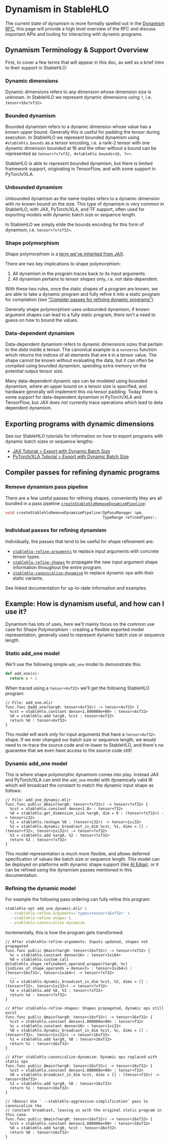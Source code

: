 # Dynamism in StableHLO

The current state of dynamism is more formally spelled out in the
[Dynamism RFC][dynamism-rfc], this page will provide a high level overview of
the RFC and discuss important APIs and tooling for interacting with dynamic
programs.

[dynamism-rfc]:https://github.com/openxla/stablehlo/blob/main/rfcs/20230704-dynamism-101.md

## Dynamism Terminology & Support Overview

First, to cover a few terms that will appear in this doc, as well as a brief
intro to their support in StableHLO:

### Dynamic dimensions

Dynamic dimensions refers to any dimension whose dimension size is unknown.
In StableHLO we represent dynamic dimensions using `?`, i.e. `tensor<16x?xf32>`.

### Bounded dynamism

Bounded dynamism refers to a dynamic dimension whose value has a known upper
bound. Generally this is useful for padding the tensor during execution.
In StableHLO we represent bounded dynamism using `#stablehlo.bounds` as a
tensor encoding, i.e. a rank-2 tensor with one dynamic dimension bounded at 16
and the other without a bound can be represented as
`tensor<?x?xf32, #stablehlo.bounds<16, ?>>`.

StableHLO is able to represent bounded dynamism, but there is limited framework
support, originating in TensorFlow, and with some support in PyTorch/XLA.

### Unbounded dynamism

Unbounded dynamism as the name implies refers to a dynamic dimension with
no known bound on the size. This type of dynamism is very common in StableHLO,
with JAX, PyTorch/XLA, and TF support, often used for exporting models with
dynamic batch size or sequence length.

In StableHLO we simply elide the bounds encoding for this form of dynamism, i.e.
`tensor<?x?xf32>`.


### Shape polymorphism

Shape polymorphism is a [term we've inherited from JAX][shape-poly].

There are two key implications to shape polymorphism:

1. All dynamism in the program traces back to its input arguments.
2. All dynamism pertains to tensor _shapes_ only, i.e. not data-dependent.

With these two rules, once the static shapes of a program are known, we are able
to take a dynamic program and fully refine it into a static program for
compilation (see ["Compiler passes for refining dynamic programs"](#compiler-passes-for-refining-dynamic-programs)).

Generally shape polymorphism uses unbounded dynamism, if known argument shapes
can lead to a fully static program, there isn't a need to guess on how to bound
the values.

### Data-dependent dynamism

Data-dependent dynamism refers to dynamic dimensions sizes that pertain to
the _data_ inside a tensor. The canonical example is a `nonzeros` function which
returns the indices of all elements that are `0` in a tensor value. The shape
cannot be known without evaluating the data, but it can often be compiled using
bounded dynamism, spending extra memory on the potential output tensor size.

Many data-dependent dynamic ops can be modeled using bounded dynamism, where an
upper bound on a tensor size is specified, and hardware generally will implement
this via tensor padding. Today there is some support for data-dependent dynamism
in PyTorch/XLA and TensorFlow, but JAX does not currently trace operations which
lead to data dependent dynamism.

[shape-poly]:https://jax.readthedocs.io/en/latest/export/shape_poly.html

## Exporting programs with dynamic dimensions

See our StableHLO tutorials for information on how to export programs with
dynamic batch sizes or sequence lengths:

- [JAX Tutorial > Export with Dynamic Batch Size][jax-export-dynamic]
- [PyTorch/XLA Tutorial > Export with Dynamic Batch Size][pytorch-export-dynamic]

[jax-export-dynamic]:https://openxla.org/stablehlo/tutorials/jax-export#export_with_dynamic_batch_size
[pytorch-export-dynamic]:https://openxla.org/stablehlo/tutorials/pytorch-export#export_with_dynamic_batch_dimension

## Compiler passes for refining dynamic programs

### Remove dynamism pass pipeline

There are a few useful passes for refining shapes, conveniently they are all
bundled in a pass pipeline [`createStablehloRemoveDynamismPipeline`][remove-dynamism]:

```c++
void createStablehloRemoveDynamismPipeline(OpPassManager &pm,
                                           TypeRange refinedTypes);
```

### Individual passes for refining dynamism

Individually, the passes that tend to be useful for shape refinement are:

- [`stablehlo-refine-arguments`][refine-arguments] to replace input arguments
  with concrete tensor types.
- [`stablehlo-refine-shapes`][refine-shapes] to propagate the new input argument
  shape information throughout the entire program.
- [`stablehlo-canonicalize-dynamism`][canonicalize-dynamism] to replace dynamic
  ops with their static variants.

See linked documentation for up-to-date information and examples.

[remove-dynamism]:https://github.com/openxla/stablehlo/blob/ff13c96e56b73c62dcbb5b34b69f5ece9e71322f/stablehlo/transforms/Passes.h#L134
[canonicalize-dynamism]:https://openxla.org/stablehlo/generated/stablehlo_passes#-stablehlo-canonicalize-dynamism
[refine-arguments]:https://openxla.org/stablehlo/generated/stablehlo_passes#-stablehlo-refine-arguments
[refine-shapes]:https://openxla.org/stablehlo/generated/stablehlo_passes#-stablehlo-refine-shapes

## Example: How is dynamism useful, and how can I use it?

Dynamism has lots of uses, here we'll mainly focus on the common use case for
Shape Polymorphism - creating a flexible exported model representation,
generally used to represent dynamic batch size or sequence length.

### Static add_one model

We'll use the following simple `add_one` model to demonstrate this:

```py
def add_one(x):
  return x + 1
```

When traced using a `tensor<4xf32>` we'll get the following StableHLO program:

```mlir
// File: add_one.mlir
func.func @add_one(%arg0: tensor<4xf32>) -> tensor<4xf32> {
  %cst = stablehlo.constant dense<1.000000e+00> : tensor<4xf32>
  %0 = stablehlo.add %arg0, %cst : tensor<4xf32>
  return %0 : tensor<4xf32>
}
```

This model will work _only_ for input arguments that have a `tensor<4xf32>`
shape. If we ever changed our batch size or sequence length, we would need to
re-trace the source code and re-lower to StableHLO, and there's no guarantee
that we even have access to the source code still!

### Dynamic add_one model

This is where shape polymorphic dynamism comes into play. Instead JAX and
PyTorch/XLA can emit the `add_one` model with dynamically valid IR which
will broadcast the constant to match the dynamic input shape as follows:

```mlir
// File: add_one_dynamic.mlir
func.func public @main(%arg0: tensor<?xf32>) -> tensor<?xf32> {
  %cst = stablehlo.constant dense<1.0> : tensor<f32>
  %0 = stablehlo.get_dimension_size %arg0, dim = 0 : (tensor<?xf32>) -> tensor<i32>
  %1 = stablehlo.reshape %0 : (tensor<i32>) -> tensor<1xi32>
  %2 = stablehlo.dynamic_broadcast_in_dim %cst, %1, dims = [] : (tensor<f32>, tensor<1xi32>) -> tensor<?xf32>
  %3 = stablehlo.add %arg0, %2 : tensor<?xf32>
  return %3 : tensor<?xf32>
}
```

This model representation is much more flexible, and allows deferred
specification of values like batch size or sequence length. This model can be
deployed on platforms with dynamic shape support (like [AI Edge][ai-edge]), or
it can be refined using the dynamism passes mentioned in this documentation.

[ai-edge]:https://github.com/google-ai-edge/ai-edge-torch

### Refining the dynamic model

For example the following pass ordering can fully refine this program:

```sh
stablehlo-opt add_one_dynamic.mlir \
  --stablehlo-refine-arguments='types=tensor<16xf32>' \
  --stablehlo-refine-shapes \
  --stablehlo-canonicalize-dynamism
```

Incrementally, this is how the program gets transformed:

```mlir
// After stablehlo-refine-arguments: Inputs updated, shapes not propagated
func.func public @main(%arg0: tensor<16xf32>) -> tensor<?xf32> {
  %c = stablehlo.constant dense<16> : tensor<1xi64>
  %0 = stablehlo.custom_call @stablehlo.shape_refinement_operand_wrapper(%arg0, %c) {indices_of_shape_operands = dense<1> : tensor<1xi64>} : (tensor<16xf32>, tensor<1xi64>) -> tensor<?xf32>
  ...
  %3 = stablehlo.dynamic_broadcast_in_dim %cst, %2, dims = [] : (tensor<f32>, tensor<1xi32>) -> tensor<?xf32>
  %4 = stablehlo.add %0, %3 : tensor<?xf32>
  return %4 : tensor<?xf32>
}

// After stablehlo-refine-shapes: Shapes propagated, dynamic ops still exist
func.func public @main(%arg0: tensor<16xf32>) -> tensor<16xf32> {
  %cst = stablehlo.constant dense<1.000000e+00> : tensor<f32>
  %c = stablehlo.constant dense<16> : tensor<1xi32>
  %0 = stablehlo.dynamic_broadcast_in_dim %cst, %c, dims = [] : (tensor<f32>, tensor<1xi32>) -> tensor<16xf32>
  %1 = stablehlo.add %arg0, %0 : tensor<16xf32>
  return %1 : tensor<16xf32>
}

// After stablehlo-canonicalize-dynamism: Dynamic ops replaced with static ops
func.func public @main(%arg0: tensor<16xf32>) -> tensor<16xf32> {
  %cst = stablehlo.constant dense<1.000000e+00> : tensor<f32>
  %0 = stablehlo.broadcast_in_dim %cst, dims = [] : (tensor<f32>) -> tensor<16xf32>
  %1 = stablehlo.add %arg0, %0 : tensor<16xf32>
  return %1 : tensor<16xf32>
}

// (Bonus) Use ` --stablehlo-aggressive-simplification` pass to canonicalize the
// constant broadcast, leaving us with the original static program in this case.
func.func public @main(%arg0: tensor<16xf32>) -> tensor<16xf32> {
  %cst = stablehlo.constant dense<1.000000e+00> : tensor<16xf32>
  %0 = stablehlo.add %arg0, %cst : tensor<16xf32>
  return %0 : tensor<16xf32>
}
```
